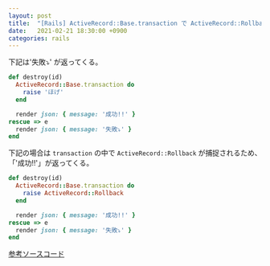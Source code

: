 ```yaml
---
layout: post
title:  "[Rails] ActiveRecord::Base.transaction で ActiveRecord::Rollback が発生するとどうなる？？"
date:   2021-02-21 18:30:00 +0900
categories: rails
---
```


下記は'失敗⤵︎' が返ってくる。

```ruby
def destroy(id)
  ActiveRecord::Base.transaction do
    raise 'ほげ'
  end

  render json: { message: '成功!!' }
rescue => e
  render json: { message: '失敗⤵︎' }
end
```

下記の場合は `transaction` の中で `ActiveRecord::Rollback` が捕捉されるため、「'成功!!'」が返ってくる。

```ruby
def destroy(id)
  ActiveRecord::Base.transaction do
    raise ActiveRecord::Rollback
  end

  render json: { message: '成功!!' }
rescue => e
  render json: { message: '失敗⤵︎' }
end
```

[参考ソースコード](https://github.com/rails/rails/blob/c4d3e202e10ae627b3b9c34498afb45450652421/activerecord/lib/active_record/connection_adapters/abstract/database_statements.rb#L225-L236)
